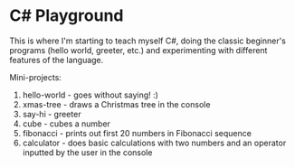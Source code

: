 # C# Playground

This is where I'm starting to teach myself C#, doing the classic beginner's programs (hello world, greeter, etc.) and experimenting with different features of the language.

Mini-projects:

1. hello-world - goes without saying! :)
2. xmas-tree - draws a Christmas tree in the console
3. say-hi - greeter
4. cube - cubes a number
5. fibonacci - prints out first 20 numbers in Fibonacci sequence
6. calculator - does basic calculations with two numbers and an operator inputted by the user in the console

